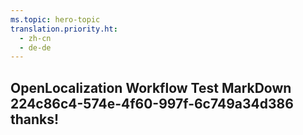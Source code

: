 ```yaml
---
ms.topic: hero-topic
translation.priority.ht: 
  - zh-cn
  - de-de
---
```

## OpenLocalization Workflow Test MarkDown 224c86c4-574e-4f60-997f-6c749a34d386 thanks!
